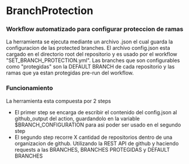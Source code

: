# BranchProtection


### Workflow automatizado para configurar proteccion de ramas

La herramienta se ejecuta mediante un archivo .json el cual guarda la configuracion de las protected branches. El archivo config.json esta cargado en el directorio root del repositorio y es usado por el workflow "SET_BRANCH_PROTECTION.yml".
Las branches que son configurables como "protegidas" son la DEFAULT BRANCH de cada repositorio y las ramas que ya estan protegidas pre-run del workflow.

### Funcionamiento

La herramienta esta compuesta por 2 steps
  -  El primer step se encarga de escribir el contenido del config.json al github_output del action, guardandolo en la variable $BRANCH_CONFIGURATION para asi poder ser usado en el segundo step
  -  El segundo step recorre X cantidad de repositorios dentro de una organizacion de github. Utilizando la REST API de github y haciendo requests a las BRANCHES, BRANCHES PROTEGIDAS y DEFAULT BRANCHES
